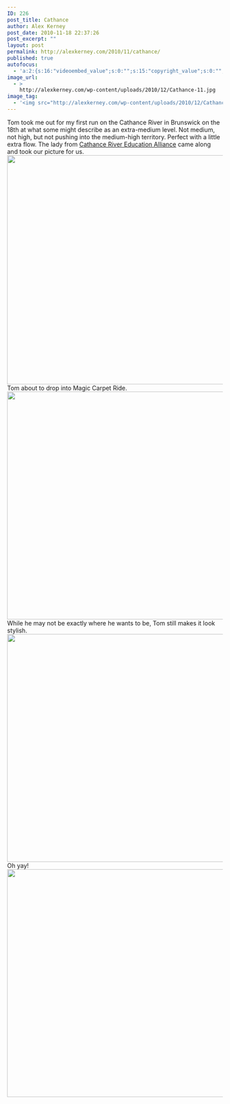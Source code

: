 ```yaml
---
ID: 226
post_title: Cathance
author: Alex Kerney
post_date: 2010-11-18 22:37:26
post_excerpt: ""
layout: post
permalink: http://alexkerney.com/2010/11/cathance/
published: true
autofocus:
  - 'a:2:{s:16:"videoembed_value";s:0:"";s:15:"copyright_value";s:0:"";}'
image_url:
  - >
    http://alexkerney.com/wp-content/uploads/2010/12/Cathance-11.jpg
image_tag:
  - '<img src="http://alexkerney.com/wp-content/uploads/2010/12/Cathance-11.jpg" />'
---
```

Tom took me out for my first run on the Cathance River in Brunswick on the 18th at what some might describe as an extra-medium level. Not medium, not high, but not pushing into the medium-high territory. Perfect with a little extra flow. The lady from [Cathance River Education Alliance][1] came along and took our picture for us. <a rel="attachment wp-att-227" href="http://alexkerney.com/2010/11/cathance/cathance-1-2/"><img class="aligncenter size-full wp-image-227" title="Cathance 1" src="http://alexkerney.com/wp-content/uploads/2010/12/Cathance-11.jpg" alt="" width="800" height="534" /></a> Tom about to drop into Magic Carpet Ride. <a rel="attachment wp-att-228" href="http://alexkerney.com/2010/11/cathance/cathance-2-2/"><img class="aligncenter size-full wp-image-228" title="Cathance 2" src="http://alexkerney.com/wp-content/uploads/2010/12/Cathance-21.jpg" alt="" width="800" height="531" /></a> While he may not be exactly where he wants to be, Tom still makes it look stylish. <a rel="attachment wp-att-229" href="http://alexkerney.com/2010/11/cathance/cathance-3-2/"><img class="aligncenter size-full wp-image-229" title="Cathance 3" src="http://alexkerney.com/wp-content/uploads/2010/12/Cathance-31.jpg" alt="" width="800" height="531" /></a> Oh yay! <a rel="attachment wp-att-230" href="http://alexkerney.com/2010/11/cathance/cathance-4-2/"><img class="aligncenter size-full wp-image-230" title="Cathance 4" src="http://alexkerney.com/wp-content/uploads/2010/12/Cathance-41.jpg" alt="" width="800" height="531" /></a>

 [1]: http://creamaine.org/